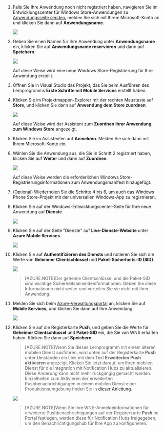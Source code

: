 

1. Falls Sie Ihre Anwendung noch nicht registriert haben, navigieren Sie im Entwicklungscenter für Windows Store-Anwendungen zu [Anwendungsseite senden], melden Sie sich mit Ihrem Microsoft-Konto an und klicken Sie dann auf **Anwendungsname**.

   	![](./media/mobile-services-notification-hubs-register-windows-store-app/mobile-services-submit-win8-app.png)

2. Geben Sie einen Namen für Ihre Anwendung unter **Anwendungsname** ein, klicken Sie auf **Anwendungsname reservieren** und dann auf **Speichern**.

   	![](./media/mobile-services-notification-hubs-register-windows-store-app/mobile-services-win8-app-name.png)

   	Auf diese Weise wird eine neue Windows Store-Registrierung für Ihre Anwendung erstellt.

3. Öffnen Sie in Visual Studio das Projekt, das Sie beim Ausführen des Lernprogramms **Erste Schritte mit Mobile Services** erstellt haben.

4. Klicken Sie im Projektmappen-Explorer mit der rechten Maustaste auf **Store**, und klicken Sie dann auf **Anwendung dem Store zuordnen**.

  	![](./media/mobile-services-notification-hubs-register-windows-store-app/mobile-services-store-association.png)

   	Auf diese Weise wird der Assistent zum **Zuordnen Ihrer Anwendung zum Windows Store** angezeigt.

5. Klicken Sie im Assistenten auf **Anmelden**. Melden Sie sich dann mit Ihrem Microsoft-Konto ein.

6. Wählen Sie die Anwendung aus, die Sie in Schritt 2 registriert haben, klicken Sie auf **Weiter** und dann auf **Zuordnen**.

   	![](./media/mobile-services-notification-hubs-register-windows-store-app/mobile-services-select-app-name.png)

   	Auf diese Weise werden die erforderlichen Windows Store-Registrierungsinformationen zum Anwendungsmanifest hinzugefügt.

7. (Optional) Wiederholen Sie die Schritte 4 bis 6, um auch das Windows Phone Store-Projekt mit der universellen Windows-App zu registrieren.

8. Klicken Sie auf der Windows-Entwicklungscenter-Seite für Ihre neue Anwendung auf **Dienste**.

   	![](./media/mobile-services-notification-hubs-register-windows-store-app/mobile-services-win8-edit-app.png)

9. Klicken Sie auf der Seite "Dienste" auf **Live-Dienste-Website** unter **Azure Mobile Services**.

	![](./media/mobile-services-javascript-backend-register-windows-store-app/mobile-services-win8-edit2-app.png)

10. Klicken Sie auf **Authentifizieren des Diensts** und notieren Sie sich die Werte von **Geheimer Clientschlüssel** und **Paket-Sicherheits-ID (SID)**.

   	![](./media/mobile-services-notification-hubs-register-windows-store-app/mobile-services-win8-app-push-auth.png)

    > [AZURE.NOTE]Der geheime Clientschlüssel und die Paket-SID sind wichtige Sicherheitsanmeldeinformationen. Geben Sie diese Informationen nicht weiter und verteilen Sie sie nicht mit Ihrer Anwendung.

11. Melden Sie sich beim [Azure-Verwaltungsportal] an, klicken Sie auf **Mobile Services**, und klicken Sie dann auf Ihre Anwendung.

   	![](./media/mobile-services-notification-hubs-register-windows-store-app/mobile-services-selection.png)

12. Klicken Sie auf die Registerkarte **Push**, und geben Sie die Werte für **Geheimer Clientschlüssel** und **Paket-SID** ein, die Sie von WNS erhalten haben. Klicken Sie dann auf **Speichern**.

	>[AZURE.NOTE]Wenn Sie dieses Lernprogramm mit einem älteren mobilen Dienst ausführen, wird unten auf der Registerkarte **Push** unter Umständen ein Link mit dem Text **Erweiterten Push aktivieren** angezeigt. Klicken Sie jetzt darauf, um Ihren mobilen Dienst für die Integration mit Notification Hubs zu aktualisieren. Diese Änderung kann nicht mehr rückgängig gemacht werden. Einzelheiten zum Aktivieren der erweiterten Pushbenachrichtigungen in einem mobilen Dienst einer Produktionsumgebung finden Sie in <a href="http://go.microsoft.com/fwlink/p/?LinkId=391951">dieser Anleitung</a>.

   	![](./media/mobile-services-notification-hubs-register-windows-store-app/mobile-push-tab.png)

	>[AZURE.NOTE]Wenn Sie Ihre WNS-Anmeldeinformationen für erweiterte Pushbenachrichtigungen auf der Registerkarte **Push** im Portal festlegen, werden diese für Notification Hubs freigegeben, um den Benachrichtigungshub für Ihre App zu konfigurieren.

<!-- URLs. -->
[Get started with Mobile Services]: ../articles/mobile-services-windows-store-get-started.md
[Anwendungsseite senden]: http://go.microsoft.com/fwlink/p/?LinkID=266582
[Azure-Verwaltungsportal]: https://manage.windowsazure.com/

<!---HONumber=62-->